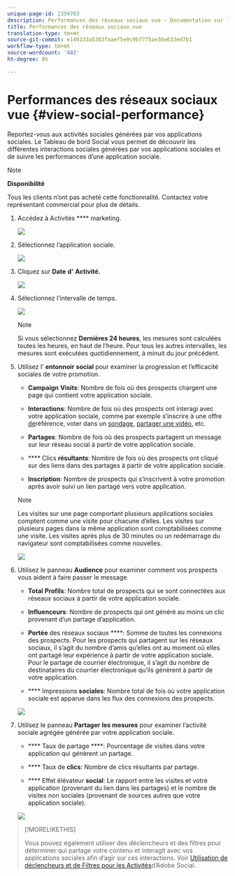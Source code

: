 ```yaml
---
unique-page-id: 2359763
description: Performances des réseaux sociaux vue - Documentation sur le marketing - Documentation sur les produits
title: Performances des réseaux sociaux vue
translation-type: tm+mt
source-git-commit: e149133a5383faaef5e9c9b7775ae36e633ed7b1
workflow-type: tm+mt
source-wordcount: '482'
ht-degree: 0%

---
```



# Performances des réseaux sociaux vue {#view-social-performance}

Reportez-vous aux activités sociales générées par vos applications sociales. Le Tableau de bord Social vous permet de découvrir les différentes interactions sociales générées par vos applications sociales et de suivre les performances d’une application [](http://docs.marketo.com/display/docs/social)sociale.

>[!NOTE]
>
>**Disponibilité**
>
>Tous les clients n’ont pas acheté cette fonctionnalité. Contactez votre représentant commercial pour plus de détails.

1. Accédez à Activités **** marketing.

   ![](assets/login-marketing-activities.png)

1. Sélectionnez l’application sociale.

   ![](assets/image2014-9-23-17-3a10-3a13.png)

1. Cliquez sur **Date** **d&#39;** **Activité.**

   ![](assets/image2014-9-23-17-3a10-3a22.png)

1. Sélectionnez l’intervalle de temps.

   ![](assets/image2014-9-23-17-3a10-3a35.png)

   >[!NOTE]
   >
   >Si vous sélectionnez **Dernières 24 heures**, les mesures sont calculées toutes les heures, en haut de l’heure. Pour tous les autres intervalles, les mesures sont exécutées quotidiennement, à minuit du jour précédent.

1. Utilisez l’ **entonnoir** **social** pour examiner la progression et l’efficacité sociales de votre promotion.

   * **Campaign** **Visits**: Nombre de fois où des prospects chargent une page qui contient votre application sociale.

   * **Interactions**: Nombre de fois où des prospects ont interagi avec votre application sociale, comme par exemple s’inscrire à une offre [de](../../../../product-docs/demand-generation/social/referral-offers/create-a-referral-offer.md)référence, voter dans un [sondage](../../../../product-docs/demand-generation/social/creating-a-poll/create-a-poll.md), [partager une vidéo](../../../../product-docs/demand-generation/landing-pages/free-form-landing-pages/add-a-video-to-a-free-form-landing-page.md), etc.

   * **Partages**: Nombre de fois où des prospects partagent un message sur leur réseau social à partir de votre application sociale.
   * **** Clics **résultants**: Nombre de fois où des prospects ont cliqué sur des liens dans des partages à partir de votre application sociale.

   * **Inscription**: Nombre de prospects qui s’inscrivent à votre promotion après avoir suivi un lien partagé vers votre application.
   >[!NOTE]
   >
   >Les visites sur une page comportant plusieurs applications sociales comptent comme une visite pour chacune d’elles. Les visites sur plusieurs pages dans la même application sont comptabilisées comme une visite. Les visites après plus de 30 minutes ou un redémarrage du navigateur sont comptabilisées comme nouvelles.

   ![](assets/image2014-9-23-17-3a11-3a16.png)

1. Utilisez le panneau **Audience** pour examiner comment vos prospects vous aident à faire passer le message.

   * **Total** **Profils**: Nombre total de prospects qui se sont connectées aux réseaux sociaux à partir de votre application sociale.

   * **Influenceurs**: Nombre de prospects qui ont généré au moins un clic provenant d’un partage d’application.
   * **Portée** des réseaux sociaux ****: Somme de toutes les connexions des prospects. Pour les prospects qui partagent sur les réseaux sociaux, il s’agit du nombre d’amis qu’elles ont au moment où elles ont partagé leur expérience à partir de votre application sociale. Pour le partage de courrier électronique, il s’agit du nombre de destinataires du courrier électronique qu’ils génèrent à partir de votre application.

   * **** Impressions **sociales**: Nombre total de fois où votre application sociale est apparue dans les flux des connexions des prospects.

   ![](assets/image2014-9-23-17-3a11-3a26.png)

1. Utilisez le panneau **Partager** **les mesures** pour examiner l’activité sociale agrégée générée par votre application sociale.

   * **** Taux de partage ****: Pourcentage de visites dans votre application qui génèrent un partage.

   * **** Taux de **clics**: Nombre de clics résultants par partage.

   * **** Effet élévateur **social**: Le rapport entre les visites et votre application (provenant du lien dans les partages) et le nombre de visites non sociales (provenant de sources autres que votre application sociale).

   ![](assets/image2014-9-23-17-3a11-3a35.png)

>[!MORELIKETHIS]
>
>Vous pouvez également utiliser des déclencheurs et des filtres pour déterminer qui partage votre contenu et interagit avec vos applications sociales afin d’agir sur ces interactions. Voir [Utilisation de déclencheurs et de Filtres pour les Activités](triggers-and-filters-for-social-activities.md)d’Adobe Social.

